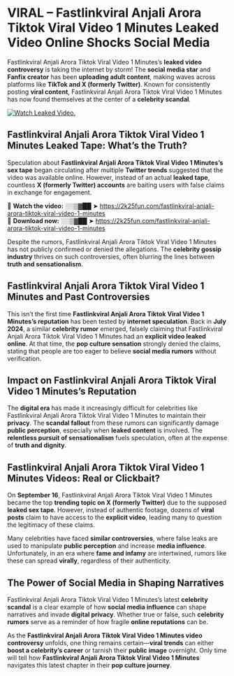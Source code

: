# VIRAL – Fastlinkviral Anjali Arora Tiktok Viral Video 1 Minutes Leaked Video Online Shocks Social Media 

Fastlinkviral Anjali Arora Tiktok Viral Video 1 Minutes’s **leaked video controversy** is taking the internet by storm! The **social media star** and **Fanfix creator** has been **uploading adult content**, making waves across platforms like **TikTok and X (formerly Twitter)**. Known for consistently posting **viral content**, Fastlinkviral Anjali Arora Tiktok Viral Video 1 Minutes has now found themselves at the center of a **celebrity scandal**.  

[![Watch Leaked Video.](https://miro.medium.com/v2/resize:fit:828/format:webp/1*cilzJN44JGOrTw9NJCrNHA.gif "Watch Leaked Video")](https://2k25fun.com/fastlinkviral-anjali-arora-tiktok-viral-video-1-minutes)

## **Fastlinkviral Anjali Arora Tiktok Viral Video 1 Minutes Leaked Tape: What’s the Truth?**  
Speculation about **Fastlinkviral Anjali Arora Tiktok Viral Video 1 Minutes’s sex tape** began circulating after multiple **Twitter trends** suggested that the video was available online. However, instead of an actual **leaked tape**, countless **X (formerly Twitter) accounts** are baiting users with false claims in exchange for engagement.  

🔹 **Watch the video:** ░░▒▓██ ➤ https://2k25fun.com/fastlinkviral-anjali-arora-tiktok-viral-video-1-minutes  
🔹 **Download now:** ░░▒▓██ ➤ https://2k25fun.com/fastlinkviral-anjali-arora-tiktok-viral-video-1-minutes  

Despite the rumors, Fastlinkviral Anjali Arora Tiktok Viral Video 1 Minutes has not publicly confirmed or denied the allegations. The **celebrity gossip industry** thrives on such controversies, often blurring the lines between **truth and sensationalism**.  

## **Fastlinkviral Anjali Arora Tiktok Viral Video 1 Minutes and Past Controversies**  
This isn’t the first time **Fastlinkviral Anjali Arora Tiktok Viral Video 1 Minutes’s reputation** has been tested by **internet speculation**. Back in **July 2024**, a similar **celebrity rumor** emerged, falsely claiming that Fastlinkviral Anjali Arora Tiktok Viral Video 1 Minutes had an **explicit video leaked online**. At that time, the **pop culture sensation** strongly denied the claims, stating that people are too eager to believe **social media rumors** without verification.  

## **Impact on Fastlinkviral Anjali Arora Tiktok Viral Video 1 Minutes’s Reputation**  
The **digital era** has made it increasingly difficult for celebrities like Fastlinkviral Anjali Arora Tiktok Viral Video 1 Minutes to maintain their **privacy**. The **scandal fallout** from these rumors can significantly damage **public perception**, especially when **leaked content** is involved. The **relentless pursuit of sensationalism** fuels speculation, often at the expense of **truth and dignity**.  

## **Fastlinkviral Anjali Arora Tiktok Viral Video 1 Minutes Videos: Real or Clickbait?**  
On **September 16**, Fastlinkviral Anjali Arora Tiktok Viral Video 1 Minutes became the top **trending topic on X (formerly Twitter)** due to the supposed **leaked sex tape**. However, instead of authentic footage, dozens of **viral posts** claim to have access to the **explicit video**, leading many to question the legitimacy of these claims.  

Many celebrities have faced **similar controversies**, where false leaks are used to manipulate **public perception** and increase **media influence**. Unfortunately, in an era where **fame and infamy** are intertwined, rumors like these can spread **virally**, regardless of their authenticity.  

## **The Power of Social Media in Shaping Narratives**  
Fastlinkviral Anjali Arora Tiktok Viral Video 1 Minutes’s latest **celebrity scandal** is a clear example of how **social media influence** can shape narratives and invade **digital privacy**. Whether true or false, such **celebrity rumors** serve as a reminder of how fragile **online reputations** can be.  

As the **Fastlinkviral Anjali Arora Tiktok Viral Video 1 Minutes video controversy** unfolds, one thing remains certain—**viral trends** can either **boost a celebrity’s career** or tarnish their **public image** overnight. Only time will tell how **Fastlinkviral Anjali Arora Tiktok Viral Video 1 Minutes** navigates this latest chapter in their **pop culture journey**. 